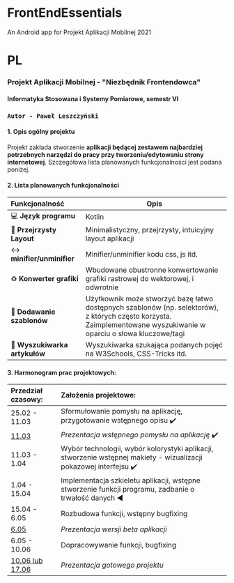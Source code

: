 # FrontEndEssentials
An Android app for Projekt Aplikacji Mobilnej 2021

# PL
### Projekt Aplikacji Mobilnej - "Niezbędnik Frontendowca"

#### Informatyka Stosowana i Systemy Pomiarowe, semestr VI

###  ``Autor - Paweł Leszczyński``
#### 1. Opis ogólny projektu
Projekt zakłada stworzenie **aplikacji będącej zestawem najbardziej potrzebnych narzędzi do pracy przy tworzeniu/edytowaniu strony internetowej**. Szczegółowa lista planowanych funkcjonalności jest podana poniżej.
#### 2. Lista planowanych funkcjonalności

| Funkcjonalność                               | Opis                                                         |
| :------------------------------------------- | ------------------------------------------------------------ |
| :computer: **Język programu**                | Kotlin                                                       |
| :white_square_button: **Przejrzysty Layout**​ | Minimalistyczny, przejrzysty, intuicyjny layout aplikacji    |
| :left_right_arrow: **minifier/unminifier**   | Minifier/unminifier kodu css, js itd.                        |
| :recycle: **Konwerter grafiki**              | Wbudowane obustronne konwertowanie grafiki rastrowej do wektorowej, i odwrotnie |
| :pushpin: **Dodawanie szablonów**            | Użytkownik może stworzyć bazę łatwo dostępnych szablonów (np. selektorów), z których często korzysta. Zaimplementowane wyszukiwanie w oparciu o słowa kluczowe/tagi |
| :bookmark_tabs: **Wyszukiwarka artykułów**   | Wyszukiwarka szukająca podanych pojęć na W3Schools, CSS-Tricks itd. |

#### 3. Harmonogram prac projektowych:

| Przedział czasowy:     | Założenia projektowe:                                        |
| :--------------------- | :----------------------------------------------------------- |
| 25.02 - 11.03          | Sformułowanie pomysłu na aplikację, przygotowanie wstępnego opisu :heavy_check_mark:|
| <u>11.03</u>           | *Prezentacja wstępnego pomysłu na aplikację*                  :heavy_check_mark:|
| 11.03 - 1.04           | Wybór technologii, wybór kolorystyki aplikacji, stworzenie wstępnej makiety - wizualizacji pokazowej interfejsu :heavy_check_mark:|
| 1.04 - 15.04           | Implementacja szkieletu aplikacji, wstępne stworzenie funkcji programu, zadbanie o trwałość danych :arrow_backward:|
| 15.04 - 6.05           | Rozbudowa funkcji, wstępny bugfixing                         |
| <u>6.05</u>            | *Prezentacja wersji beta aplikacji*                          |
| 6.05 - 10.06           | Dopracowywanie funkcji, bugfixing                            |
| <u>10.06 lub 17.06</u> | *Prezentacja gotowego projektu*                              |

